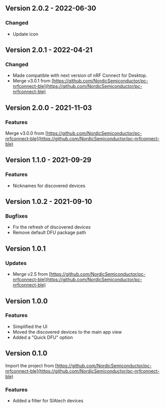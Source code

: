 ## Version 2.0.2 - 2022-06-30
### Changed
- Update icon

## Version 2.0.1 - 2022-04-21
### Changed
- Made compatible with next version of nRF Connect for Desktop.
- Merge v3.0.1 from [https://github.com/NordicSemiconductor/pc-nrfconnect-ble](https://github.com/NordicSemiconductor/pc-nrfconnect-ble)

## Version 2.0.0 - 2021-11-03
### Features
Merge v3.0.0 from [https://github.com/NordicSemiconductor/pc-nrfconnect-ble](https://github.com/NordicSemiconductor/pc-nrfconnect-ble)

## Version 1.1.0 - 2021-09-29
### Features
- Nicknames for discovered devices

## Version 1.0.2 - 2021-09-10
### Bugfixes
- Fix the refresh of discovered devices
- Remove default DFU package path

## Version 1.0.1
### Updates
- Merge v2.5 from [https://github.com/NordicSemiconductor/pc-nrfconnect-ble](https://github.com/NordicSemiconductor/pc-nrfconnect-ble)

## Version 1.0.0
### Features
- Simplified the UI
- Moved the discovered devices to the main app view
- Added a "Quick DFU" option

## Version 0.1.0
Import the project from [https://github.com/NordicSemiconductor/pc-nrfconnect-ble](https://github.com/NordicSemiconductor/pc-nrfconnect-ble)
### Features
- Added a filter for SIAtech devices
